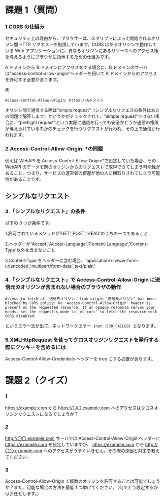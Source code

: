 # 課題 1（質問）

### 1.CORS の仕組み

セキュリティ上の理由から、ブラウザーは、スクリプトによって開始されるオリジン間 HTTP リクエストを制限しています。CORS はあるオリジンで動作している Web アプリケーションに、異なるオリジンにあるリソースへのアクセス権を与えるようにブラウザに指示するための仕組みです。

A ドメインから B ドメインにアクセスをする場合に、B ドメインのサーバは"access-control-allow-origin"ヘッダーを用いて A ドメインからのアクセスを許可する必要があります。

例

`Access-Control-Allow-Origin: https://Aドメイン`

オリジン間で通信する際は"simple request"（シンプルなリクエスの条件はあとの問題で解答します）かどうかがチェックされて、"simple request"ではない場合に、"preflight request"という実際に通信を行っても安全かどうか通信の権限が与えられているのかのチェックを行うリクエストが行われ、その上で通信が行われます。

### 2.Access-Control-Allow-Origin: \*の問題

例えば WebAPI を Access-Control-Allow-Origin:\*で設定していた場合、その WebAPI のデータを別のオリジンからのリクエストで取得できてしまう可能性があること。つまり、サービスの運営者の資産が他の人に横取りされてしまう可能性があることです。

## シンプルなリクエスト

### 3.「シンプルなリクエスト」の条件

以下の 3 つが条件です。

1.許可されているメソッドが'GET','POST','HEAD'のうちの一つであること

2.ヘッダーが'Accept','Accept-Language','Content-Language','Content-Type'以外を含まないこと

3.Content-Type をヘッダーに含む場合、'application/x-www-form-urlencoded','multipart/form-data','text/plain'

### 4.「シンプルなリクエスト」で Access-Control-Allow-Origin に送信元のオリジンが含まれない場合のブラウザの動作

`Access to fetch at '送信先オリジン' from origin '送信元オリジン' has been blocked by CORS policy: No 'Access-Control-Allow-Origin' header is present on the requested resource. If an opaque response serves your needs, set the request's mode to 'no-cors' to fetch the resource with CORS disabled.`

というエラー文が出て、ネットワークエラー（`net::ERR_FAILED`）となります。

### 5.XMLHttpRequest を使ってクロスオリジンリクエストを発行する際にクッキーを含めるには

Access-Control-Allow-Credentials ヘッダーを true にする必要があります。

# 課題 2（クイズ）

### 1

https://example.com から https://〇〇.example.com へのアクセスはクロスオリジンリクエストになるでしょうか？

### 2

http://〇〇.example.com
サーバでは Access-Control-Allow-Origin ヘッダーに
https://example.com
を設定していますが、
https://example.com
から
http://〇〇.example.com
へのアクセスがうまくいきせん。その際の原因と対策を教えてください。

### 3

Access-Control-Allow-Origin で複数のオリジンを許可することは可能でしょうか？また、可能な場合の方法を最低 1 つ挙げてください。（何でどう設定するかはお任せします。）
